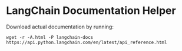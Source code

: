 # LangChain Documentation Helper

Download actual documentation by running:
```shell
wget -r -A.html -P langchain-docs https://api.python.langchain.com/en/latest/api_reference.html

```

